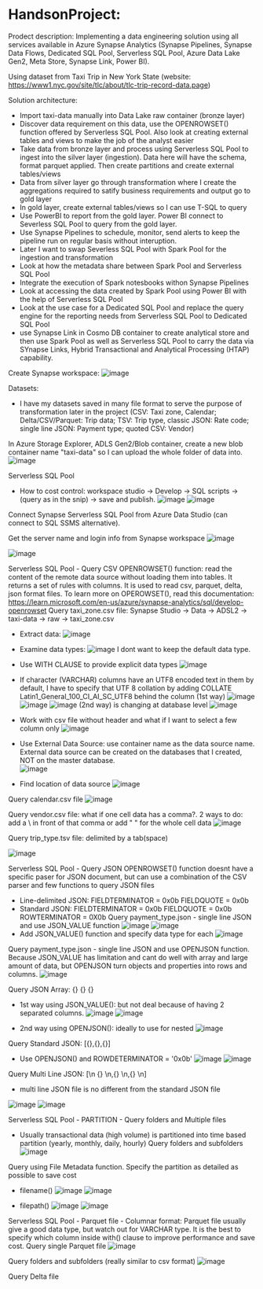 # HandsonProject:
Prodect description: Implementing a data engineering solution using all services available in Azure Synapse Analytics (Synapse Pipelines, Synapse Data Flows, Dedicated SQL Pool, Serverless SQL Pool, Azure Data Lake Gen2, Meta Store, Synapse Link, Power BI). 

Using dataset from Taxi Trip in New York State (website: https://www1.nyc.gov/site/tlc/about/tlc-trip-record-data.page)

Solution architecture:
- Import taxi-data manually into Data Lake raw container (bronze layer)
- Discover data requirement on this data, use the OPENROWSET() function offered by Serverless SQL Pool. Also look at creating external tables and views to make the job of the analyst easier
- Take data from bronze layer and process using Serverless SQL Pool to ingest into the silver layer (ingestion). Data here will have the schema, format parquet applied. Then create partitions and create external tables/views
- Data from silver layer go through transformation where I create the aggregations required to satify business requirements and output go to gold layer
- In gold layer, create external tables/views so I can use T-SQL to query
- Use PowerBI to report from the gold layer. Power BI connect to Severless SQL Pool to query from the gold layer.
- Use Synapse Pipelines to schedule, monitor, send alerts to keep the pipeline run on regular basis without interuption.
- Later I want to swap Severless SQL Pool with Spark Pool for the ingestion and transformation
- Look at how the metadata share between Spark Pool and Serverless SQL Pool
- Integrate the execution of Spark notesbooks withon Synapse Pipelines
- Look at accessing the data created by Spark Pool using Power BI with the help of Serverless SQL Pool
- Look at the use case for a Dedicated SQL Pool and replace the query engine for the reporting needs from Serverless SQL Pool to Dedicated SQL Pool
- use Synapse Link in Cosmo DB container to create analytical store and then use Spark Pool as well as Serverless SQL Pool to carry the data via SYnapse Links, Hybrid Transactional and Analytical Processing (HTAP) capability.

Create Synapse workspace:
![image](https://github.com/britneydang/HandsonProject-Taxi/assets/110323703/752534ea-01e4-4cbc-8d2f-876fa93b01d6)

Datasets:
- I have my datasets saved in many file format to serve the purpose of transformation later in the project (CSV: Taxi zone, Calendar; Delta/CSV/Parquet: Trip data; TSV: Trip type, classic JSON: Rate code; single line JSON: Payment type; quoted CSV: Vendor)

In Azure Storage Explorer, ADLS Gen2/Blob container, create a new blob container name "taxi-data" so I can upload the whole folder of data into.
![image](https://github.com/britneydang/HandsonProject-Taxi/assets/110323703/0b9d9514-6d30-4dea-834f-31d0abace4cc)

Serverless SQL Pool
- How to cost control: workspace studio -> Develop -> SQL scripts -> (query as in the snip) -> save and publish.
![image](https://github.com/britneydang/HandsonProject-Taxi/assets/110323703/34395413-16e3-476a-9554-038c73580c66)
![image](https://github.com/britneydang/HandsonProject-Taxi/assets/110323703/845fb79c-2458-479c-b5eb-6d4ceb50ccd0)

Connect Synapse Serverless SQL Pool from Azure Data Studio (can connect to SQL SSMS alternative).

Get the server name and login info from Synapse workspace
![image](https://github.com/britneydang/HandsonProject-Taxi/assets/110323703/f0fe1bda-c54e-47d8-9637-e7b14a6f5c00)

![image](https://github.com/britneydang/HandsonProject-Taxi/assets/110323703/f5211ad6-6912-4c78-8b31-54a045dd7022)

Serverless SQL Pool - Query CSV
OPENROWSET() function: read the content of the remote data source without loading them into tables. It returns a set of rules with columns. It is used to read csv, parquet, delta, json format files.
To learn more on OPEROWSET(), read this documentation: https://learn.microsoft.com/en-us/azure/synapse-analytics/sql/develop-openrowset
Query taxi_zone.csv file: Synapse Studio -> Data -> ADSL2 -> taxi-data -> raw -> taxi_zone.csv
- Extract data: 
![image](https://github.com/britneydang/HandsonProject-Taxi/assets/110323703/f730b58c-e007-4433-a443-dba9fd4111f0)

- Examine data types:
![image](https://github.com/britneydang/HandsonProject-Taxi/assets/110323703/2d85a822-ada7-44ba-82ed-56bdfa65030b)
I dont want to keep the default data type.
- Use WITH CLAUSE to provide explicit data types
![image](https://github.com/britneydang/HandsonProject-Taxi/assets/110323703/97db6a6f-e107-4d9f-89d9-c5c9824a1405)
- If character (VARCHAR) columns have an UTF8 encoded text in them by default, I have to specify that UTF 8 collation by adding COLLATE Latin1_General_100_CI_AI_SC_UTF8 behind the column (1st way)
![image](https://github.com/britneydang/HandsonProject-Taxi/assets/110323703/a8beffd7-b28b-400b-9e57-b7d24373557b)
![image](https://github.com/britneydang/HandsonProject-Taxi/assets/110323703/e71329be-85be-4fde-abeb-824fb6ebad9f)
![image](https://github.com/britneydang/HandsonProject-Taxi/assets/110323703/f870d4f8-caad-48d8-9f0a-d1ec710888d9)
(2nd way) is changing at database level
![image](https://github.com/britneydang/HandsonProject-Taxi/assets/110323703/36147d8e-e9d9-45cb-a594-b9181b01ccc2)
- Work with csv file without header and what if I want to select a few column only
![image](https://github.com/britneydang/HandsonProject-Taxi/assets/110323703/dfb8590d-1098-4431-ac09-aa824616a093)
- Use External Data Source: use container name as the data source name. External data source can be created on the databases that I created, NOT on the master database.  
![image](https://github.com/britneydang/HandsonProject-Taxi/assets/110323703/ef489fc4-e3d3-413e-ac43-7bbb96e199dd)

- Find location of data source
![image](https://github.com/britneydang/HandsonProject-Taxi/assets/110323703/d762131f-b9ca-4f37-833f-44c12799cec9)

Query calendar.csv file
![image](https://github.com/britneydang/HandsonProject-Taxi/assets/110323703/24cced00-3400-459f-b227-ce17b630f2f9)

Query vendor.csv file: what if one cell data has a comma?. 2 ways to do: add a \ in front of that comma or add " " for the whole cell data
![image](https://github.com/britneydang/HandsonProject-Taxi/assets/110323703/090249be-58e7-4ecd-b72e-bda1a6750a99)

Query trip_type.tsv file: delimited by a tab(space)

![image](https://github.com/britneydang/HandsonProject-Taxi/assets/110323703/557cecdf-9edb-4587-9cc7-860a2a9b111f)

Serverless SQL Pool - Query JSON
OPENROWSET() function doesnt have a specific paser for JSON document, but can use a combination of the CSV parser and few functions to query JSON files 
- Line-delimited JSON:
  FIELDTERMINATOR = 0x0b
  FIELDQUOTE = 0x0b
- Standard JSON:
  FIELDTERMINATOR = 0x0b
  FIELDQUOTE = 0x0b
  ROWTERMINATOR = 0X0b
Query payment_type.json - single line JSON and use JSON_VALUE function
![image](https://github.com/britneydang/HandsonProject-Taxi/assets/110323703/ea61a117-f0de-4eeb-946e-82170ce15e44)
![image](https://github.com/britneydang/HandsonProject-Taxi/assets/110323703/d949add6-1328-410a-bf42-c989cafb35bb)
- Add JSON_VALUE() function and specify data type for each
![image](https://github.com/britneydang/HandsonProject-Taxi/assets/110323703/cd824f22-1280-4bde-915a-17169fb15047)

Query payment_type.json - single line JSON and use OPENJSON function. Because JSON_VALUE has limitation and cant do well with array and large amount of data, but OPENJSON turn objects and properties into rows and columns.
![image](https://github.com/britneydang/HandsonProject-Taxi/assets/110323703/3754d878-37aa-47aa-8a37-4dd5a84b2820)

Query JSON Array: {} {} {}
- 1st way using JSON_VALUE(): but not deal because of having 2 separated columns.
![image](https://github.com/britneydang/HandsonProject-Taxi/assets/110323703/83eaaf6f-4419-4e4b-a2eb-757b07a723eb)
![image](https://github.com/britneydang/HandsonProject-Taxi/assets/110323703/a6629d2d-57d5-4867-9b53-eac37207b570)

- 2nd way using OPENJSON(): ideally to use for nested
![image](https://github.com/britneydang/HandsonProject-Taxi/assets/110323703/28f36690-d195-4063-9b06-190e4c1825b3)

Query Standard JSON: [{},{},{}]
- Use OPENJSON() and ROWDETERMINATOR = '0x0b'
![image](https://github.com/britneydang/HandsonProject-Taxi/assets/110323703/666caa06-a45b-47ce-8e17-365fad938ced)
![image](https://github.com/britneydang/HandsonProject-Taxi/assets/110323703/5b822396-5e5a-4d0a-a540-2ce682138aad)

Query Multi Line JSON: [\n {} \n,{} \n,{} \n]
- multi line JSON file is no different from the standard JSON file

![image](https://github.com/britneydang/HandsonProject-Taxi/assets/110323703/ee824bf6-f5d2-49ac-988c-6805a122c7c8)
![image](https://github.com/britneydang/HandsonProject-Taxi/assets/110323703/61a3ba8c-5935-4bbd-9b89-81bb32c9771c)

Serverless SQL Pool - PARTITION - Query folders and Multiple files
- Usually transactional data (high volume) is partitioned into time based partition (yearly, monthly, daily, hourly)
Query folders and subfolders
![image](https://github.com/britneydang/HandsonProject-Taxi/assets/110323703/976de3d9-6b9b-4233-b604-cbc684a7426e)

Query using File Metadata function. Specify the partition as detailed as possible to save cost 
- filename()
![image](https://github.com/britneydang/HandsonProject-Taxi/assets/110323703/00c2623a-93c7-4873-a47c-e1dd71e9ad07)
![image](https://github.com/britneydang/HandsonProject-Taxi/assets/110323703/84dfaaea-8030-4409-88ca-4f67d6c8a161)

- filepath()
![image](https://github.com/britneydang/HandsonProject-Taxi/assets/110323703/5a32b0ab-22c5-4d94-96b6-09172a871ca8)
![image](https://github.com/britneydang/HandsonProject-Taxi/assets/110323703/c1417023-4fb6-43db-9da6-c2b945859d08)

Serverless SQL Pool - Parquet file - Columnar format: Parquet file usually give a good data type, but watch out for VARCHAR type. It is the best to specify which column inside with() clause to improve performance and save cost.
Query single Parquet file
![image](https://github.com/britneydang/HandsonProject-Taxi/assets/110323703/e849ebbb-054e-4adc-8ea1-d69b4e09f0df)

Query folders and subfolders (really similar to csv format)
![image](https://github.com/britneydang/HandsonProject-Taxi/assets/110323703/9b4c0020-5d25-4c62-9204-bce5d7577b00)

Query Delta file













































